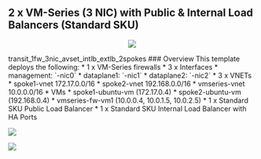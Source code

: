 ## 2 x VM-Series (3 NIC) with Public & Internal Load Balancers (Standard SKU)

<p align="center">
<img src="https://raw.githubusercontent.com/wwce/azure-arm/master/azure-arm-mclimans/standard_deployments/v1/images/2fw_3nic_avset_intlb_extlb.png">
</p>
transit_1fw_3nic_avset_intlb_extlb_2spokes
### Overview
This template deploys the following:
* 1 x VM-Series firewalls
    * 3 x Interfaces
        * management: `<fw_name>-nic0`
        * dataplane1: `<fw_name>-nic1`
        * dataplane2: `<fw_name>-nic2`
* 3 x VNETs
    * spoke1-vnet 172.17.0.0/16
    * spoke2-vnet 192.168.0.0/16
    * vmseries-vnet 10.0.0.0/16
* VMs
    * spoke1-ubuntu-vm (172.17.0.4)
    * spoke2-ubuntu-vm (192.168.0.4)
    * vmseries-fw-vm1 (10.0.0.4, 10.0.1.5, 10.0.2.5)
* 1 x Standard SKU Public Load Balancer
* 1 x Standard SKU Internal Load Balancer with HA Ports


[<img src="http://azuredeploy.net/deploybutton.png"/>](https://portal.azure.com/#create/Microsoft.Template/uri/https%3A%2F%2Fraw.githubusercontent.com%2Fwwce%2Fazure-arm%2Fmaster%2Fazure-arm-mclimans%2Fdemo_deployments%2Ftransit_1fw_3nic_avset_intlb_extlb_2spokes%2Fv1%2FazureDeploy.json)


[<img src="http://azuredeploy.net/deploybutton.png"/>](https://portal.azure.com/#create/Microsoft.Template/uri/https%3A%2F%2Fraw.githubusercontent.com%2Fwwce%2Fazure-arm%2Fmaster%2Fazure-arm-mclimans%2Fdemo_deployments%2Ftransit_1fw_3nic_avset_intlb_extlb_2spokes%2Fv1%2Fstep2.azureDeploy.json)
